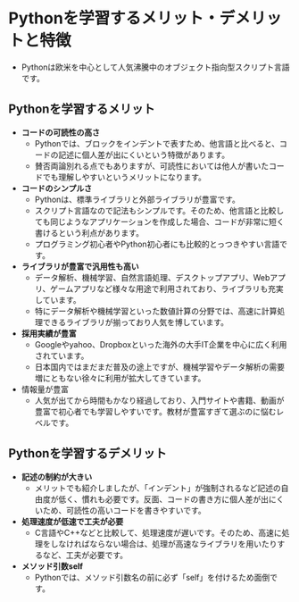 # Pythonを学習するメリット・デメリットと特徴

- Pythonは欧米を中心として人気沸騰中のオブジェクト指向型スクリプト言語です。

## Pythonを学習するメリット

- **コードの可読性の高さ**
    - Pythonでは、ブロックをインデントで表すため、他言語と比べると、コードの記述に個人差が出にくいという特徴があります。
    - 賛否両論別れる点でもありますが、可読性においては他人が書いたコードでも理解しやすいというメリットになります。
- **コードのシンプルさ**
    - Pythonは、標準ライブラリと外部ライブラリが豊富です。
    - スクリプト言語なので記法もシンプルです。そのため、他言語と比較しても同じようなアプリケーションを作成した場合、コードが非常に短く書けるという利点があります。
    - プログラミング初心者やPython初心者にも比較的とっつきやすい言語です。
- **ライブラリが豊富で汎用性も高い**
    - データ解析、機械学習、自然言語処理、デスクトップアプリ、Webアプリ、ゲームアプリなど様々な用途で利用されており、ライブラリも充実しています。
    - 特にデータ解析や機械学習といった数値計算の分野では、高速に計算処理できるライブラリが揃っており人気を博しています。
- **採用実績が豊富**
    - Googleやyahoo、Dropboxといった海外の大手IT企業を中心に広く利用されています。
    - 日本国内ではまだまだ普及の途上ですが、機械学習やデータ解析の需要増にともない徐々に利用が拡大してきています。
- 情報量が豊富
    - 人気が出てから時間もかなり経過しており、入門サイトや書籍、動画が豊富で初心者でも学習しやすいです。教材が豊富すぎて選ぶのに悩むレベルです。

## Pythonを学習するデメリット

- **記述の制約が大きい**
    - メリットでも紹介しましたが、「インデント」が強制されるなど記述の自由度が低く、慣れも必要です。反面、コードの書き方に個人差が出にくいため、可読性の高いコードを書きやすいです。
- **処理速度が低速で工夫が必要**
    - C言語やC++などと比較して、処理速度が遅いです。そのため、高速に処理をしなければならない場合は、処理が高速なライブラリを用いたりするなど、工夫が必要です。
- **メソッド引数self**
	- Pythonでは、メソッド引数名の前に必ず「self」を付けるため面倒です。